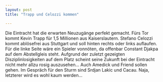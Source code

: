 ```yaml
---
layout: post
title: "Trapp und Celozzi kommen"

---
```


Die Eintracht hat die erwarten Neuzugänge perfekt gemacht. Fürs Tor kommt Kevin Trapp für 1,5 Millionen aus Kaiserslautern. Stefano Celozzi kommt ablösefrei aus Stuttgart und soll hinten rechts oder links auflaufen. Für die linke Seite wäre ein Spieler vonnöten, da offenbar Constant Djakpa auf dem Abstellgleis steht. Aufgrund der zuletzt gezeigten Disziplinlosigkeiten auf dem Platz scheint seine Zukunft bei der Eintracht nicht mehr allzu rosig auszusehen... Auch Amedick und Friend sollen gehen. Im Gespräch für den Sturm sind Srdjan Lakic und Cacau. Naja, letzterer wird es wohl kaum werden...


